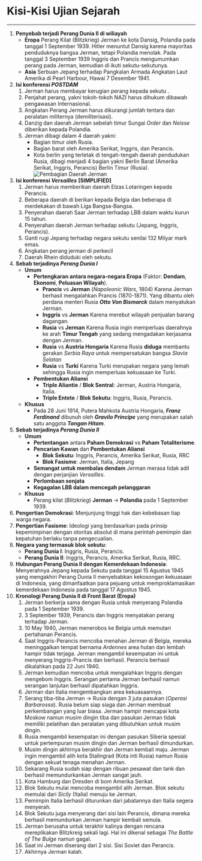 # Kisi-Kisi Ujian Sejarah
---
1. **Penyebab terjadi Perang Dunia II di wiliayah**
   - **Eropa**
        Perang Kilat (Blitzkrieg) Jerman ke kota Dansig, Polandia pada tanggal 1 September 1939. Hitler menuntut Dansig karena mayoritas penduduknya bangsa Jerman, tetapi Polandia menolak. Pada tanggal 3 September 1939 Inggris dan Prancis mengumumkan perang pada Jerman, kemudian di ikuti sekutu-sekutunya.
   - **Asia**
        Serbuan Jepang terhadap Pangkalan Armada Angkatan Laut Amerika di Pearl Harbour, Hawai 7 Desember 1941.
2. **Isi konferensi *POSTDAM***
   1. Jerman harus membayar kerugian perang kepada sekutu .
   2. Penjahat perang, yakni tokoh-tokoh NAZI harus dihukum dibawah pengawasan Internasional. 
   3. Angkatan Perang Jerman harus dikurangi jumlah tentara dan peralatan militernya (demiliterisasi).
   4. Danzig dan daerah Jerman sebelah timur Sungai *Order* dan *Neisse* diberikan kepada Polandia. 
   5. Jerman dibagi dalam 4 daerah yakni:
        - Bagian timur oleh Rusia.
        - Bagian barat oleh Amerika Serikat, Inggris, dan Perancis.
        - Kota berlin yang terletak di tengah-tengah daerah pendudukan Rusia, dibagi menjadi 4 bagian yakni Berlin Barat (Amerika Serikat, Inggris, Perancis) Berlin Timur (Rusia).
            ![Pembagian Daerah Jerman](https://i.ibb.co/Q8Y1pht/Jerman.png)
3. **Isi konferensi *Versailles*** **[SIMPLIFIED]**
   1. Jerman harus memberikan daerah Elzas Lotaringen kepada Perancis. 
   2. Beberapa daerah di berikan kepada Belgia dan beberapa di merdekakan di bawah Liga Bangsa-Bangsa. 
   3. Penyerahan daerah Saar Jerman terhadap LBB dalam waktu kurun 15 tahun. 
   4. Penyerahan daerah Jerman terhadap sekutu (Jepang, Inggris, Perancis). 
   5. Ganti rugi Jepang terhadap negara sekutu senilai 132 Milyar mark emas. 
   6. Angkatan perang jerman di perkecil
   7. Daerah Rhein diduduki oleh sekutu. 
4. **Sebab terjadinya *Perang Dunia I***
   - **Umum**
     - **Pertengkaran antara negara-negara Eropa** (Faktor: **Dendam**, **Ekonomi**, **Peluasan Wilayah**).
       - **Prancis** vs **Jerman** (*Napoleonic Wars*, 1804) Karena Jerman berhasil mengalahkan Prancis (1870-1871). Yang dibantu oleh perdana menteri Rusia ***Otto Von Bismarck*** dalam menyatukan Jerman.
       - **Inggris** vs **Jerman** Karena merebut wilayah penjualan barang dagangan.
       - **Rusia** vs **Jerman** Karena Rusia ingin memperluas daerahnya ke arah **Timur Tengah** yang sedang mengadakan kerjasama dengan Jerman.
       - **Rusia** vs **Austria Hongaria** Karena Rusia **diduga** membantu gerakan *Serbia Raya* untuk mempersatukan bangsa *Slavia Selatan* 
       - **Rusia** vs **Turki** Karena Turki merupakan negara yang lemah sehingga Rusia ingin memperluas kekuasaan ke Turki.
     - **Pembentukan Aliansi**
       - **Triple Aliantie** / **Blok Sentral**: Jerman, Austria Hongaria, Italia.
       - **Triple Entete** / **Blok Sekutu**: Inggris, Rusia, Perancis.
   - **Khusus**
     - Pada 28 Juni 1914, Putera Mahkota Austria Hongaria, ***Franz Ferdinand*** dibunuh oleh ***Gravilo Principe*** yang merupakan salah satu anggota ***Tangan Hitam***.
5. **Sebab terjadinya *Perang Dunia II***
   - **Umum**
     - **Pertentangan** antara **Paham Demokrasi** vs **Paham Totaliterisme**.
     - **Pencarian Kawan** dan **Pembentukan Aliansi**
       - **Blok Sekutu**: Inggris, Perancis, Amerika Serikat, Rusia, RRC
       - **Blok Fasisme**: Jerman, Italia, Jepang
     - **Semangat untuk membalas dendam** Jerman merasa tidak adil dengan perjanjian *Versailles*.
     - **Perlombaan senjata**
     - **Kegagalan LBB dalam mencegah pelanggaran**
   - **Khusus**
     - Perang kilat (*Blitzkrieg*) **Jerman** -> **Polandia** pada 1 September 1939.
6. **Pengertian Demokrasi**: Menjunjung tinggi hak dan kebebasan tiap warga negara.
7. **Pengertian Fasisme**: Ideologi yang berdasarkan pada prinsip kepemimpinan dengan otoritas absolut di mana perintah pemimpin dan kepatuhan berlaku tanpa pengecualian.
8. **Negara yang termasuk blok sekutu**:
   - **Perang Dunia I**: Inggris, Rusia, Perancis.
   - **Perang Dunia II**: Inggris, Perancis, Amerika Serikat, Rusia, RRC.
9. **Hubungan Perang Dunia II dengan Kemerdekaan Indonesia**: Menyerahnya Jepang kepada Sekutu pada tanggal 15 Agustus 1945 yang mengakhiri Perang Dunia II menyebabkan kekosongan kekuasaan di Indonesia, yang dimanfaatkan para pejuang untuk memproklamasikan kemerdekaan Indonesia pada tanggal 17 Agustus 1945.
10. **Kronologi Perang Dunia II di Front Barat (Eropa)**
    1.  Jerman berkerja sama dengan Rusia untuk menyerang Polandia pada 1 September 1939.
    2.  3 September 1939, Perancis dan Inggris menyatakan perang terhadap Jerman.
    3.  10 May 1940, Jerman menerobos ke Belgia untuk memutari pertahanan Perancis.
    4.  Saat Inggris-Perancis mencoba menahan Jerman di Belgia, mereka meninggalkan tempat bernama *Ardennes* area hutan dan lembah hampir tidak terjaga. Jerman mengambil kesempatan ini untuk menyerang Inggris-Prancis dan berhasil. Perancis berhasil dikalahkan pada 22 Juni 1940.
    5.  Jerman kemudian mencoba untuk mengalahkan Inggris dengan mengebom Inggris. Serangan pertama Jerman berhasil namun serangan lanjutan berhasil dipatahkan Inggris.
    6.  Jerman dan Italia mengembangkan area kekuasaannya.
    7.  Serang tiba-tiba Jerman -> Rusia dengan 3 juta pasukan (*Operasi Barbarossa*). Rusia belum siap siaga dan Jerman membuat perkembangan yang luar biasa. Jerman hampir mencapai kota Moskow namun musim dingin tiba dan pasukan Jerman tidak memiliki pelatihan dan peralatan yang dibutuhkan untuk musim dingin.
    8.  Rusia mengambil kesempatan ini dengan pasukan Siberia spesial untuk pertempuran musim dingin dan Jerman berhasil dimundurkan.
    9.  Musim dingin akhirnya berakhir dan Jerman kembali maju. Jerman ingin mengambil alih kota Stalingrad (Kota inti Rusia) namun Rusia dengan sekuat tenaga menahan Jerman.
    10. Sekarang Rusia sudah siap dengan ribuan pesawat dan tank dan berhasil memundurkankan Jerman sangat jauh.
    11. Kota Hamburg dan Dresden di bom Amerika Serikat.
    12. Blok Sekutu mulai mencoba mengambil alih Jerman. Blok sekutu memulai dari *Sicily* (Italia) menuju ke Jerman.
    13. Pemimpin Italia berhasil diturunkan dari jabatannya dan Italia segera menyerah.
    14. Blok Sekutu juga menyerang dari sisi lain Perancis, dimana mereka berhasil memundurkan Jerman hampir kembali semula.
    15. Jerman berusaha untuk terakhir kalinya dengan rencana mereplikakan Blitzkreig sekali lagi. Hal ini dikenal sebagai *The Battle of The Bulge* namun gagal.
    16. Saat ini Jerman diserang dari 2 sisi. Sisi Soviet dan Perancis.
    17. Akhirnya Jerman kalah.